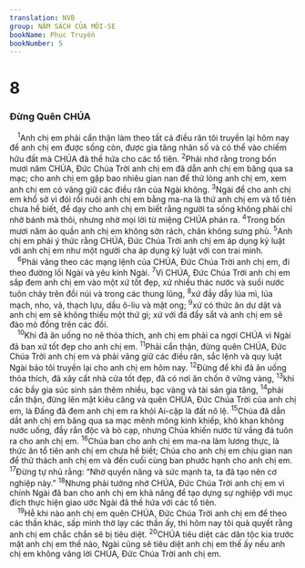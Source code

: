 ```yaml
---
translation: NVB
group: NĂM SÁCH CỦA MÔI-SE
bookName: Phục Truyền 
bookNumber: 5
---
```


<div class="title"><h1>8</h1><h3>Đừng Quên CHÚA </h3></div>
<span class="verse phu_8_1"> <sup>1</sup>Anh chị em phải cẩn thận làm theo tất cả điều răn tôi truyền lại hôm nay để anh chị em được sống còn, được gia tăng nhân số và có thể vào chiếm hữu đất mà CHÚA đã thề hứa cho các tổ tiên. </span>
<span class="verse phu_8_2"><sup>2</sup>Phải nhớ rằng trong bốn mươi năm CHÚA, Đức Chúa Trời anh chị em đã dẫn anh chị em băng qua sa mạc; cho anh chị em gặp bao nhiêu gian nan để thử lòng anh chị em, xem anh chị em có vâng giữ các điều răn của Ngài không. </span>
<span class="verse phu_8_3"><sup>3</sup>Ngài để cho anh chị em khổ sở vì đói rồi nuôi anh chị em bằng ma-na là thứ anh chị em và tổ tiên chưa hề biết, để dạy cho anh chị em biết rằng người ta sống không phải chỉ nhờ bánh mà thôi, nhưng nhờ mọi lời từ miệng CHÚA phán ra. </span>
<span class="verse phu_8_4"><sup>4</sup>Trong bốn mươi năm áo quần anh chị em không sờn rách, chân không sưng phù. </span>
<span class="verse phu_8_5"><sup>5</sup>Anh chị em phải ý thức rằng CHÚA, Đức Chúa Trời anh chị em áp dụng kỷ luật với anh chị em như một người cha áp dụng kỷ luật với con trai mình. <br/></span>
<span class="verse phu_8_6"> <sup>6</sup>Phải vâng theo các mạng lệnh của CHÚA, Đức Chúa Trời anh chị em, đi theo đường lối Ngài và yêu kính Ngài. </span>
<span class="verse phu_8_7"><sup>7</sup>Vì CHÚA, Đức Chúa Trời anh chị em sắp đem anh chị em vào một xứ tốt đẹp, xứ nhiều thác nước và suối nước tuôn chảy trên đồi núi và trong các thung lũng, </span>
<span class="verse phu_8_8"><sup>8</sup>xứ đầy dẫy lúa mì, lúa mạch, nho, vả, thạch lựu, dầu ô-liu và mật ong; </span>
<span class="verse phu_8_9"><sup>9</sup>xứ có thức ăn dư dật và anh chị em sẽ không thiếu một thứ gì; xứ với đá đầy sắt và anh chị em sẽ đào mỏ đồng trên các đồi. <br/></span>
<span class="verse phu_8_10"> <sup>10</sup>Khi đã ăn uống no nê thỏa thích, anh chị em phải ca ngợi CHÚA vì Ngài đã ban xứ tốt đẹp cho anh chị em. </span>
<span class="verse phu_8_11"><sup>11</sup>Phải cẩn thận, đừng quên CHÚA, Đức Chúa Trời anh chị em và phải vâng giữ các điều răn, sắc lệnh và quy luật Ngài bảo tôi truyền lại cho anh chị em hôm nay. </span>
<span class="verse phu_8_12"><sup>12</sup>Đừng để khi đã ăn uống thỏa thích, đã xây cất nhà cửa tốt đẹp, đã có nơi ăn chốn ở vững vàng, </span>
<span class="verse phu_8_13"><sup>13</sup>khi các bầy gia súc sinh sản thêm nhiều, bạc vàng và tài sản gia tăng, </span>
<span class="verse phu_8_14"><sup>14</sup>phải cẩn thận, đừng lên mặt kiêu căng và quên CHÚA, Đức Chúa Trời của anh chị em, là Đấng đã đem anh chị em ra khỏi Ai-cập là đất nô lệ. </span>
<span class="verse phu_8_15"><sup>15</sup>Chúa đã dẫn dắt anh chị em băng qua sa mạc mênh mông kinh khiếp, khô khan không nước uống, đầy rắn độc và bò cạp, nhưng Chúa khiến nước từ vầng đá tuôn ra cho anh chị em. </span>
<span class="verse phu_8_16"><sup>16</sup>Chúa ban cho anh chị em ma-na làm lương thực, là thức ăn tổ tiên anh chị em chưa hề biết; Chúa cho anh chị em chịu gian nan để thử thách anh chị em và đến cuối cùng ban phước hạnh cho anh chị em. </span>
<span class="verse phu_8_17"><sup>17</sup>Đừng tự nhủ rằng: “Nhờ quyền năng và sức mạnh ta, ta đã tạo nên cơ nghiệp này.” </span>
<span class="verse phu_8_18"><sup>18</sup>Nhưng phải tưởng nhớ CHÚA, Đức Chúa Trời anh chị em vì chính Ngài đã ban cho anh chị em khả năng để tạo dựng sự nghiệp với mục đích thực hiện giao ước Ngài đã thề hứa với các tổ tiên. <br/></span>
<span class="verse phu_8_19"> <sup>19</sup>Hễ khi nào anh chị em quên CHÚA, Đức Chúa Trời anh chị em để theo các thần khác, sấp mình thờ lạy các thần ấy, thì hôm nay tôi quả quyết rằng anh chị em chắc chắn sẽ bị tiêu diệt. </span>
<span class="verse phu_8_20"><sup>20</sup>CHÚA tiêu diệt các dân tộc kia trước mặt anh chị em thế nào, Ngài cũng sẽ tiêu diệt anh chị em thế ấy nếu anh chị em không vâng lời CHÚA, Đức Chúa Trời anh chị em. <br/></span>

